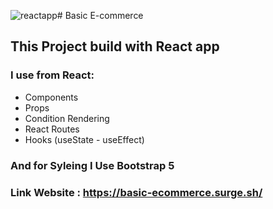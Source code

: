 ![reactapp](https://github.com/Hakam-aldeen-Kh/Basic-Ecommerce-React/assets/129962033/b552f9ec-51b9-4581-a6fd-dbb256e62077)# Basic E-commerce 
## This Project build with React app 
### I use from React:
* Components
* Props
* Condition Rendering
* React Routes
* Hooks (useState - useEffect)
### And for Syleing I Use Bootstrap 5

### Link Website : https://basic-ecommerce.surge.sh/
